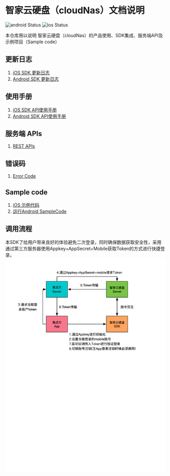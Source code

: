 # 智家云硬盘（cloudNas）文档说明
![android Status](https://github.com/netease-im/NEMeeting/workflows/android/badge.svg) ![ios Status](https://github.com/netease-im/NEMeeting/workflows/ios/badge.svg)

本仓库用以说明 智家云硬盘（cloudNas）的产品使用、SDK集成、服务端API及示例项目（Sample code）

## 更新日志
1. [iOS SDK 更新日志](开发文档/SDK集成/iOS/CHANGELOG.md)
2. [Android SDK 更新日志](开发文档/SDK集成/Android/CHANGELOG.md)

## 使用手册
1. [iOS SDK API使用手册](开发文档/SDK集成/iOS/user_guide.md)
2. [Android SDK API使用手册](开发文档/SDK集成/Android/user_guide.md)


## 服务端 APIs
1. [REST APIs](开发文档/REST%20APIs/user_guide.md)

## 错误码
1. [Error Code](开发文档/错误码/error_code.md)

## Sample code
1. [iOS 示例代码](https://github.com/yixindev/cloudnas/tree/main/SampleCode/NASSDKDemo_iOS)
2. [运行Android SampleCode](SampleCode/Android/README.md)

## 调用流程
本SDK了给用户带来良好的体验避免二次登录，同时确保数据获取安全性，采用通过第三方服务器使用Appkey+AppSecret+Mobile获取Token的方式进行快捷登录。
![调用流程](SDK认证流程图.jpg)